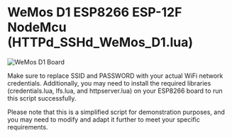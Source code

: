 # WeMos D1 ESP8266 ESP-12F NodeMcu (HTTPd_SSHd_WeMos_D1.lua)

![WeMos D1 Board](https://i.imgur.com/nnAuCAH.png)

Make sure to replace SSID and PASSWORD with your actual WiFi network credentials. Additionally, you may need to install the required libraries (credentials.lua, lfs.lua, and httpserver.lua) on your ESP8266 board to run this script successfully.

Please note that this is a simplified script for demonstration purposes, and you may need to modify and adapt it further to meet your specific requirements.
